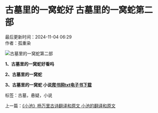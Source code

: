 # 古墓里的一窝蛇好 古墓里的一窝蛇第二部

最后更新时间：2024-11-04 06:29  
作者：孤重染  

![古墓里的一窝蛇第二部](/ejmpsdo/OIP-C.jgmw5Y5S_qRzBSFdNTMx1QHaJ4)

**1、古墓里的一窝蛇好看吗**

**2、古墓里的一窝蛇**

**3、古墓里的一窝蛇 小说[爬书网txt电子书下载](http://www.pstxtdzs.com/)**

标签：古墓，悬疑，小说

上一篇：[《小池》杨万里古诗翻译和原文 小池的翻译和原文](/xyly/xiaochi_.html)